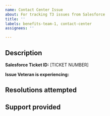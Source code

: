 ```yaml
---
name: Contact Center Issue
about: For tracking T3 issues from Salesforce
title: ''
labels: benefits-team-1, contact-center
assignees: ''

---
```


## Description

**Salesforce Ticket ID:** 
[TICKET NUMBER]

**Issue Veteran is experiencing:**

<!-- Provide any information to help describe the issue, but DO NOT include any PII, PHI, or any personal information about the Veteran. -->

## Resolutions attempted

<!-- Make a note of any recommendations passed back to the contact center team. -->

## Support provided

<!-- How was this issue ultimately solved? -->
